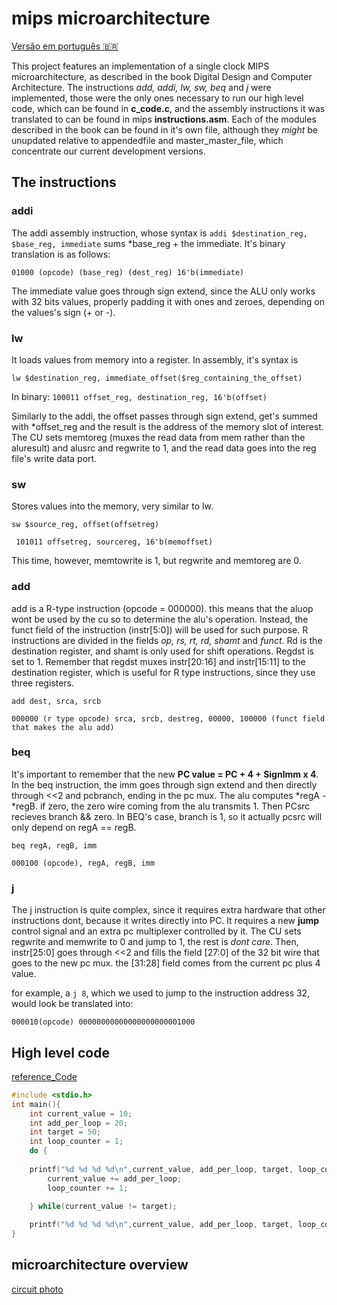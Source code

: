 # mips microarchitecture
[Versão em português 🇧🇷](README_portuguese.md)


This project features an implementation of a single clock MIPS microarchitecture, as described in the book Digital Design and Computer Architecture. The instructions *add, addi, lw, sw, beq* and *j* were implemented, those were the only ones necessary to run our high level code, which can be found in **c_code.c**, and the assembly instructions it was translated to can be found in mips **instructions.asm**. Each of the modules described in the book can be found in it's own file, although they *might* be unupdated relative to appendedfile and master_master_file, which concentrate our current development versions.

## The instructions
### addi
The addi assembly instruction, whose syntax is ``addi $destination_reg, $base_reg, immediate`` sums *base_reg + the immediate. It's binary translation is as follows:

 ``01000 (opcode) (base_reg) (dest_reg) 16'b(immediate)`` 

The immediate value goes through sign extend, since the ALU only works with 32 bits values, properly padding it with ones and zeroes, depending on the values's sign (+ or -).

### lw
It loads values from memory into a register. In assembly, it's syntax is 

``lw $destination_reg, immediate_offset($reg_containing_the_offset)``

In binary: ``100011 offset_reg, destination_reg, 16'b(offset)``

Similarly to the addi, the offset passes through sign extend, get's summed with  *offset_reg and the result is the address of the memory slot of interest. The CU sets memtoreg (muxes the read data from mem rather than the aluresult) and alusrc and regwrite to 1, and the read data goes into the reg file's write data port.

### sw
Stores values into the memory, very similar to lw.

``sw $source_reg, offset(offsetreg)``

`` 101011 offsetreg, sourcereg, 16'b(memoffset)``

This time, however, memtowrite is 1, but regwrite and memtoreg are 0.

### add
add is a R-type instruction (opcode = 000000). this means that the aluop wont be used by the cu so to determine the alu's operation. Instead, the funct field of the instruction (instr[5:0]) will be used for such purpose. R instructions are divided in the fields *op, rs, rt, rd, shamt* and *funct*. Rd is the destination register, and shamt is only used for shift operations. Regdst is set to 1. Remember that regdst muxes instr[20:16] and instr[15:11] to the destination register, which is useful for R type instructions, since they use three registers.

``add dest, srca, srcb`` 

``000000 (r type opcode) srca, srcb, destreg, 00000, 100000 (funct field that makes the alu add)``


### beq
It's important to remember that the new **PC value = PC + 4 + SignImm x 4**. In the beq instruction, the imm goes through sign extend and then directly through <<2 and pcbranch, ending in the pc mux. The alu computes *regA - *regB. if zero, the zero wire coming from the alu transmits 1. Then PCsrc recieves branch && zero. In BEQ's case, branch is 1, so it actually pcsrc will only depend on regA == regB.

``beq regA, regB, imm``

``000100 (opcode), regA, regB, imm`` 

### j

The j instruction is quite complex, since it requires extra hardware that other instructions dont, because it writes directly into PC. It requires a new **jump** control signal and an extra pc multiplexer controlled by it. The CU sets regwrite and memwrite to 0 and jump to 1, the rest is *dont care*. Then, instr[25:0] goes through <<2 and fills the field [27:0] of the 32 bit wire that goes to the new pc mux. the [31:28] field comes from the current pc plus 4 value.

for example, a ``j 8``, which we used to jump to the instruction address 32,  would look be translated into:

``000010(opcode) 00000000000000000000001000 ``


## High level code
[reference_Code](reference_code.png)
```c
#include <stdio.h>
int main(){
    int current_value = 10;
    int add_per_loop = 20;
    int target = 50;
    int loop_counter = 1;
    do {
	
	printf("%d %d %d %d\n",current_value, add_per_loop, target, loop_counter);
        current_value += add_per_loop;
        loop_counter += 1;

    } while(current_value != target);
    
    printf("%d %d %d %d\n",current_value, add_per_loop, target, loop_counter);
}
```

## microarchitecture overview
[circuit photo](https://image1.slideserve.com/2359649/single-cycle-mips1-l.jpg)